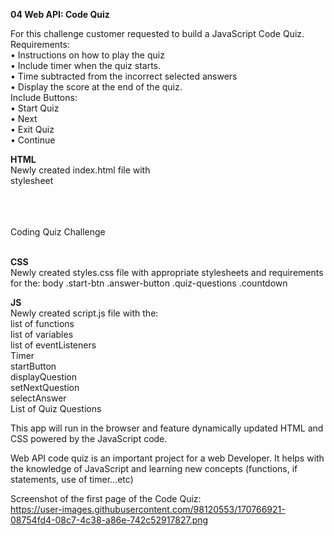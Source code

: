 <strong>04 Web API: Code Quiz</strong><br>

For this challenge customer requested to build a JavaScript Code Quiz.<br>
Requirements:<br>
• Instructions on how to play the quiz<br>
• Include timer when the quiz starts.<br>
• Time subtracted from the incorrect selected answers<br>
• Display the score at the end of the quiz.<br>
Include Buttons:<br>
	• Start Quiz<br>
	• Next<br>
	• Exit Quiz<br>
	• Continue<br>
		      
<strong>HTML</strong><br>
Newly created index.html file with<br>
stylesheet<br>
<body><br>
<questions-container><br>
<quiz_title><br>
Coding Quiz Challenge<br>
<script>/Assets/script.js"></script><br>

<strong>CSS</strong><br>
Newly created styles.css file with appropriate stylesheets and requirements for the:
body .start-btn .answer-button .quiz-questions .countdown 

<strong>JS</strong><br>
Newly created script.js file with the:<br>
list of functions<br>
list of variables<br>
list of eventListeners<br>
Timer<br>
startButton<br>
displayQuestion<br>
setNextQuestion<br>
selectAnswer<br>
List of Quiz Questions<br>

This app will run in the browser and feature dynamically updated HTML and CSS powered by the JavaScript code.

Web API code quiz is an important project for a web Developer. It helps with the knowledge of JavaScript and learning new concepts (functions, if statements, use of timer…etc)

Screenshot of the first page of the Code Quiz:<br>
https://user-images.githubusercontent.com/98120553/170766921-08754fd4-08c7-4c38-a86e-742c52917827.png
